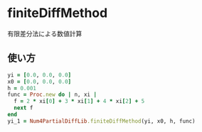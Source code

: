 finiteDiffMethod
================
有限差分法による数値計算

## 使い方

```ruby
yi = [0.0, 0.0, 0.0]
x0 = [0.0, 0.0, 0.0]
h = 0.001
func = Proc.new do | n, xi |
  f = 2 * xi[0] + 3 * xi[1] + 4 * xi[2] + 5
  next f
end
yi_1 = Num4PartialDiffLib.finiteDiffMethod(yi, x0, h, func)
```


